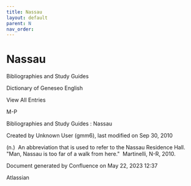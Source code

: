 ```yaml
---
title: Nassau
layout: default
parent: N
nav_order:
---
```


# Nassau

Bibliographies and Study Guides

Dictionary of Geneseo English

View All Entries

M-P

Bibliographies and Study Guides : Nassau

Created by  Unknown User (gmm6), last modified on Sep 30, 2010

(n.)  An abbreviation that is used to refer to the Nassau Residence Hall.  &quot;Man, Nassau is too far of a walk from here.&quot;  Martinelli, N-R, 2010.

Document generated by Confluence on May 22, 2023 12:37

Atlassian
